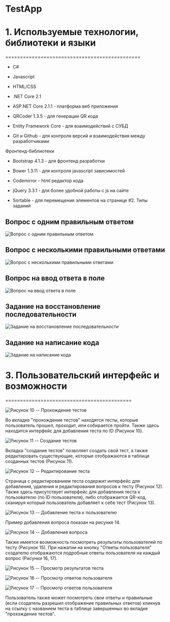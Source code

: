# TestApp
# 1. Используемые технологии, библиотеки и языки
==============================================

-   C\#

-   Javascript

-   HTML/CSS

-   .NET Core 2.1

-   ASP.NET Core 2.1.1 - платформа веб приложения

-   QRCoder 1.3.5 - для генерации QR кода

-   Entity Framework Core - для взаимодействий с СУБД

-   Git и Github - для контроля версий и взаимодействия между
    разработчиками

Фронтенд-библиотеки

-   Bootstrap 4.1.3 - для фронтенд разработки

-   Bower 1.3.11 - для контроля javascript зависимостей

-   Codemirror - html редактор кода

-   jQuery 3.3.1 - для более удобной работы с js на сайте

-   Sortable - для перемещения элементов на странице
#2. Типы заданий
## Вопрос с одним правильным ответом
![](images/q1.png?raw=true "Вопрос с одним правильным ответом")
## Вопрос с несколькими правильными ответами
![](images/q2.png?raw=true "Вопрос с несколькими правильными ответами")
## Вопрос на ввод ответа в поле
![](images/q3.png?raw=true "Вопрос на ввод ответа в поле")
## Задание на восстановление последовательности
![](images/q4.png?raw=true "Задание на восстановление последовательности")
## Задание на написание кода
![](images/q5.png?raw=true "Задание на написание кода")
# 3. Пользовательский интерфейс и возможности
===========================================

![](images/image10.png?raw=true "Рисунок 10 -- Прохождение тестов")




Во вкладке "прохождение тестов" находятся тесты, которые пользователь
прошел, проходит, или собирается пройти. Также здесь находится интерфейс
для добавления теста по ID (Рисунок 10).

![](images/image11.png?raw=true "Рисунок 11 -- Создание тестов")

Вкладка "создание тестов" позволяет создать свой тест, а также
редактировать существующие, которые отображаются в таблице созданных
тестов (Рисунок 11).

![](images/image12.png?raw=true "Рисунок 12 -- Редактирование теста")

Страница с редактированием теста содержит интерфейс для добавления,
удаления и редактирования вопросов к тесту (Рисунок 12). Также здесь
присутствует интерфейс для добавления теста к пользователю (по ID
пользователя), либо отображается QR-код, сканируя который пользователь
добавляет к себе тест (Рисунок 13).

![](images/image13.png?raw=true "Рисунок 13 -- Добавление теста к пользователю")

Пример добавления вопроса показан на рисунке 14.

![](media/image14.png?raw=true "Рисунок 14 -- Добавление вопроса")

Также имеется возможность посмотреть результаты пользователей по тесту
(Рисунок 15). При нажатии на кнопку "Ответы пользователя" создателю
отображаются подробные ответы пользователя на каждый вопрос (Рисунки 16,
17).

![](media/image15.png?raw=true "Рисунок 15 -- Просмотр результатов теста")

![](media/image16.png?raw=true "Рисунок 16 -- Просмотр ответов пользователя")

![](media/image17.png?raw=true "Рисунок 17 -- Просмотр ответов пользователя")

Пользователь также может посмотреть свои ответы и правильные (если
создатель разрешил отображение правильных ответов) кликнув на ссылку с
названием теста в таблице завершенных во вкладке "прохождение тестов".


